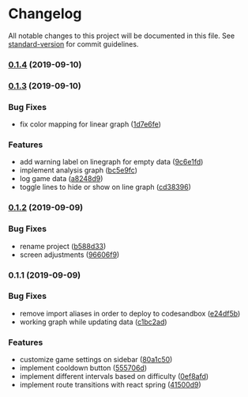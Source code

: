 # Changelog

All notable changes to this project will be documented in this file. See [standard-version](https://github.com/conventional-changelog/standard-version) for commit guidelines.

### [0.1.4](https://github.com/BendaCoding/baby-dashboard/compare/v0.1.3...v0.1.4) (2019-09-10)

### [0.1.3](https://github.com/BendaCoding/baby-dashboard/compare/v0.1.2...v0.1.3) (2019-09-10)


### Bug Fixes

* fix color mapping for linear graph ([1d7e6fe](https://github.com/BendaCoding/baby-dashboard/commit/1d7e6fe))


### Features

* add warning label on linegraph for empty data ([9c6e1fd](https://github.com/BendaCoding/baby-dashboard/commit/9c6e1fd))
* implement analysis graph ([bc5e9fc](https://github.com/BendaCoding/baby-dashboard/commit/bc5e9fc))
* log game data ([a8248d9](https://github.com/BendaCoding/baby-dashboard/commit/a8248d9))
* toggle lines to hide or show on line graph ([cd38396](https://github.com/BendaCoding/baby-dashboard/commit/cd38396))

### [0.1.2](https://github.com/BendaCoding/baby-dashboard/compare/v0.1.1...v0.1.2) (2019-09-09)


### Bug Fixes

* rename project ([b588d33](https://github.com/BendaCoding/baby-dashboard/commit/b588d33))
* screen adjustments ([96606f9](https://github.com/BendaCoding/baby-dashboard/commit/96606f9))

### 0.1.1 (2019-09-09)


### Bug Fixes

* remove import aliases in order to deploy to codesandbox ([e24df5b](https://github.com/BendaCoding/baby-dashboard/commit/e24df5b))
* working graph while updating data ([c1bc2ad](https://github.com/BendaCoding/baby-dashboard/commit/c1bc2ad))


### Features

* customize game settings on sidebar ([80a1c50](https://github.com/BendaCoding/baby-dashboard/commit/80a1c50))
* implement cooldown button ([555706d](https://github.com/BendaCoding/baby-dashboard/commit/555706d))
* implement different intervals based on difficulty ([0ef8afd](https://github.com/BendaCoding/baby-dashboard/commit/0ef8afd))
* implement route transitions with react spring ([41500d9](https://github.com/BendaCoding/baby-dashboard/commit/41500d9))
